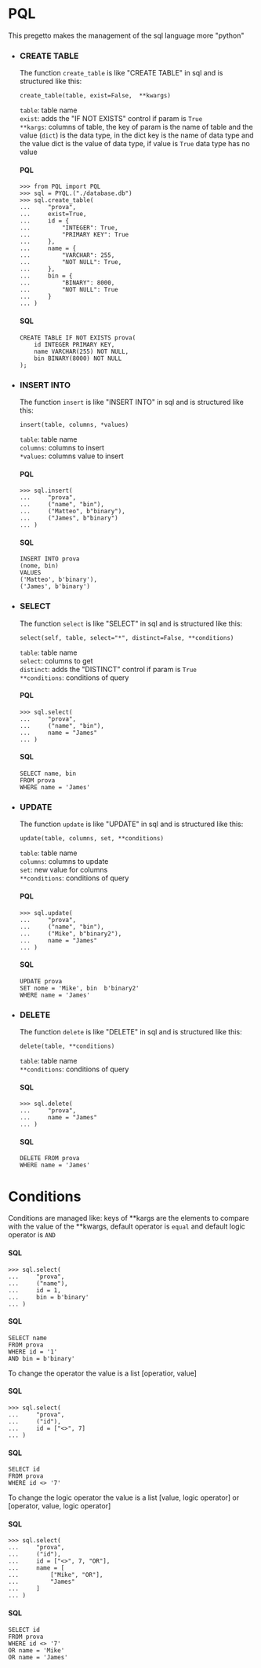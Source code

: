 # PQL

This pregetto makes the management of the sql language more "python"

* ### CREATE TABLE
	The function ```create_table``` is like "CREATE TABLE" in sql
	and is structured like this:
	```
	create_table(table, exist=False,  **kwargs)
	```
	```table```: table name<br>
	```exist```: adds the "IF NOT EXISTS" control if param is ```True```<br>
	```**kargs```: columns of table, the key of param is the name of table
	and the value (```dict```) is the data type, in the dict key is the name of data type
	and the value dict is the value of data type, if value is ```True``` data type has no value

	#### PQL ####

	```
	>>> from PQL import PQL
	>>> sql = PYQL.("./database.db")
	>>> sql.create_table(
    ...     "prova",
    ...     exist=True,
    ...     id = {
    ...         "INTEGER": True,
    ...         "PRIMARY KEY": True
    ...     },
    ...     name = {
    ...         "VARCHAR": 255,
    ...         "NOT NULL": True,
    ...     },
    ...     bin = {
    ...         "BINARY": 8000,
    ...         "NOT NULL": True
    ...     }
    ... )
	```

	#### SQL ####

	```
	CREATE TABLE IF NOT EXISTS prova(
	    id INTEGER PRIMARY KEY,
	    name VARCHAR(255) NOT NULL,
	    bin BINARY(8000) NOT NULL
	);
	```
* ### INSERT INTO
	The function ```insert``` is like "INSERT INTO" in sql
	and is structured like this:
	```
	insert(table, columns, *values)
	```
	```table```: table name<br>
	```columns```: columns to insert<br>
	```*values```: columns value to insert

	#### PQL ####

	```
	>>> sql.insert(
    ...     "prova",
    ...     ("name", "bin"),
    ...     ("Matteo", b"binary"),
    ...     ("James", b"binary")
    ... )
	```

	#### SQL ####

	```
	INSERT INTO prova
	(nome, bin)
	VALUES
	('Matteo', b'binary'),
	('James', b'binary')
	```

* ### SELECT
	The function ```select``` is like "SELECT" in sql
	and is structured like this:
	```
	select(self, table, select="*", distinct=False, **conditions)
	```
	```table```: table name<br>
	```select```: columns to get<br>
	```distinct```: adds the "DISTINCT" control if param is ```True```<br>
	```**conditions```: conditions of query

	#### PQL ####

	```
	>>> sql.select(
    ...     "prova",
    ...     ("name", "bin"),
    ...     name = "James"
    ... )
	```

	#### SQL ####

	```
	SELECT name, bin
	FROM prova
	WHERE name = 'James'

	```
* ### UPDATE
	The function ```update``` is like "UPDATE" in sql
	and is structured like this:
	```
	update(table, columns, set, **conditions)
	```
	```table```: table name<br>
	```columns```: columns to update<br>
	```set```: new value for columns<br>
	```**conditions```: conditions of query

	#### PQL ####

	```
	>>> sql.update(
    ...     "prova",
    ...     ("name", "bin"),
    ...     ("Mike", b"binary2"),
    ...     name = "James"
    ... )
	```

	#### SQL ####

	```
	UPDATE prova
	SET nome = 'Mike', bin  b'binary2'
	WHERE name = 'James'

	```

* ### DELETE
	The function ```delete``` is like "DELETE" in sql
	and is structured like this:
	```
	delete(table, **conditions)
	```
	```table```: table name<br>
	```**conditions```: conditions of query

	#### SQL ####

	```
	>>> sql.delete(
    ...     "prova",
    ...     name = "James"
    ... )
	```

	#### SQL ####

	```
	DELETE FROM prova
	WHERE name = 'James'
	```

# Conditions

Conditions are managed like:
keys of *\*kargs are the elements to compare with the value of the **kwargs,
default operator is ```equal```
and default logic operator is ```AND```

#### SQL ####

```
>>> sql.select(
...     "prova",
...     ("name"),
...     id = 1,
...     bin = b'binary'
... )
```

#### SQL ####

```
SELECT name
FROM prova
WHERE id = '1'
AND bin = b'binary'
```

To change the operator the value is a list [operatior, value]

#### SQL ####

```
>>> sql.select(
...     "prova",
...     ("id"),
...     id = ["<>", 7]
... )
```

#### SQL ####

```
SELECT id
FROM prova
WHERE id <> '7'
```

To change the logic operator the value is a list [value, logic operator] or [operator, value, logic operator]

#### SQL ####

```
>>> sql.select(
...     "prova",
...     ("id"),
...     id = ["<>", 7, "OR"],
...     name = [
...         ["Mike", "OR"],
...         "James"
...     ]
... )
```

#### SQL ####

```
SELECT id
FROM prova
WHERE id <> '7'
OR name = 'Mike'
OR name = 'James'
```
